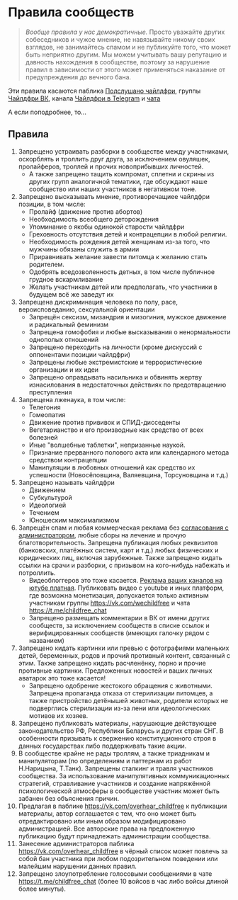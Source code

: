 # Правила сообществ

> *Вообще правила у нас демократичные.* 
> Просто уважайте других собеседников и чужое мнение, не навязывайте никому своих взглядов, не занимайтесь спамом и не публикуйте того, что может быть неприятно другим. 
> Мы можем учитывать вашу репутацию и давность нахождения в сообществе, поэтому за нарушение правил в зависимости от этого может применяться наказание от предупреждения до вечного бана. 

Эти правила касаются паблика [Подслушано чайлдфри](https://vk.com/overhear_childfree), группы [Чайлдфри ВК](https://vk.com/wechildfree), канала [Чайлдфри в Telegram](https://t.me/wechildfree) и [чата](https://t.me/childfree_chat)

А если поподробнее, то... 

## Правила
1. Запрещено устраивать разборки в сообществе между участниками, оскорблять и троллить друг друга, за исключением овуляшек, пролайферов, троллей и прочих новоприбывших личностей.
    * А также запрещено тащить компромат, сплетни и скрины из других групп аналогичной тематики, где обсуждают наше сообщество или наших участников в негативном тоне. 
2. Запрещено высказывать мнение, противоречащиее чайлдфри позиции, в том числе: 
    * Пролайф (движение против абортов) 
    * Необходимость всеобщего деторождения 
    * Упоминание о якобы одинокой старости чайлдфри 
    * Греховность отсутствия детей и контрацепции в любой религии. 
    * Необходимость рождения детей женщинам из-за того, что мужчины обязаны служить в армии 
    * Приравнивать желание завести питомца к желанию стать родителем. 
    * Одобрять вседозволенность детных, в том числе публичное грудное вскармливание 
    * Желать участникам детей или предполагать, что участники в будущем всё же заведут их
3. Запрещена дискриминация человека по полу, расе, вероисповеданию, сексуальной ориентации 
    * Запрещён сексизм, мизандрия и мизогиния, мужское движение и радикальный феминизм 
    * Запрещена гомофобия и любые высказывания о ненормальности однополых отношений 
    * Запрещено переходить на личности (кроме дискуссий с оппонентами позиции чайлдфри) 
    * Запрещены любые экстремистские и террористические организации и их идеи
    * Запрещено оправдывать насильника и обвинять жертву изнасилования в недостаточных действиях по предотвращению преступления 
4. Запрещена лженаука, в том числе: 
    * Телегония 
    * Гомеопатия 
    * Движение против прививок и СПИД-дисседенты 
    * Вегетарианство и его производные как средство от всех болезней 
    * Иные "волшебные таблетки", непризанные наукой. 
    * Признание прерванного полового акта или календарного метода средством контрацепции 
    * Манипуляции в любовных отношений как средство их успешности (Новосёловщина, Валяевщина, Торсуновщина и т.д.)
5. Запрещено называть чайлдфри 
    * Движением 
    * Субкультурой 
    * Идеологией 
    * Течением 
    * Юношеским максимализмом
6. Запрещён спам и любая коммерческая реклама без [согласования с администратором](https://vk.com/page-69265846_52295204), любые сборы на лечение и прочую благотворительность. Запрещена публикация любых реквизитов (банковских, платёжных систем, карт и т.д.) любых физических и юридических лиц, включая зарубежные. Также запрещено кидать ссылки на срачи и разборки, с призывом на кого-нибудь набежать и потроллить.
    * Видеоблоггеров это тоже касается. [Реклама ваших каналов на ютубе платная](https://vk.com/page-69265846_52295204). Публиковать видео с youtube и иных платформ, где возможна монетизация, допускается только активным участникам группы https://vk.com/wechildfree и чата https://t.me/childfree_chat
    * Запрещено размещать комментарии в ВК от имени других сообществ, за исключением сообществ в списке ссылок и верифицированных сообществ (имеющих галочку рядом с названием)
7. Запрещено кидать картинки или превью с фотографиями маленьких детей, беременных, родов и прочий противный контент, связанный с этим. Также запрещено кидать расчленёнку, порно и прочие противные картинки. Предложенных новостей и ваших личных аватарок это тоже касается! 
    * Запрещено одобрение жестокого обращения с животными. Запрещена пропаганда отказа от стерилизации питомцев, а также пристройство детёнышей животных, родители которых не подверглись стерилизации из-за лени или идеологических мотивов их хозяев. 
8. Запрещено публиковать материалы, нарушающие действующее законодательство РФ, Республики Беларусь и других стран СНГ. В особенности призывать к свержению конституционного строя в данных государствах либо поддерживать такие акции. 
9. В сообществе крайне не рады троллям, а также триадникам и манипуляторам (по определениям и паттернам из работ Н.Нарицына, Т.Танк). Запрещены сталкинг и травля участников сообщества. За использование манипулятивных коммуникационных стратегий, стравливание участников и создание напряжённой психологической атмосферы в сообществе участник может быть забанен без объяснения причин.
10. Предлагая в паблике https://vk.com/overhear_childfree к публикации материалы, автор соглашается с тем, что оно может быть отредактировано или иным образом модифицировано администрацией. Все авторские права на предложенную публикацию будут принадлежать администрации сообщества.
11. Занесение администраторов паблика https://vk.com/overhear_childfree в чёрный список может повлечь за собой бан участника при любом подозрительном поведении или малейшим нарушении данных правил.
12. Запрещено злоупотребление голосовыми сообщениями в чате https://t.me/childfree_chat (более 10 войсов в час либо войсы длиной более минуты).

